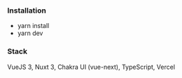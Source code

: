 ### Installation

- yarn install
- yarn dev

### Stack

VueJS 3, Nuxt 3, Chakra UI (vue-next), TypeScript, Vercel
